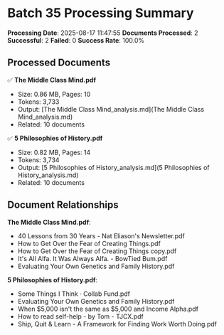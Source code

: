 # Batch 35 Processing Summary

**Processing Date**: 2025-08-17 11:47:55
**Documents Processed**: 2
**Successful**: 2
**Failed**: 0
**Success Rate**: 100.0%

## Processed Documents

✅ **The Middle Class Mind.pdf**
   - Size: 0.86 MB, Pages: 10
   - Tokens: 3,733
   - Output: [The Middle Class Mind_analysis.md](The Middle Class Mind_analysis.md)
   - Related: 10 documents

✅ **5 Philosophies of History.pdf**
   - Size: 0.82 MB, Pages: 14
   - Tokens: 3,734
   - Output: [5 Philosophies of History_analysis.md](5 Philosophies of History_analysis.md)
   - Related: 10 documents

## Document Relationships

**The Middle Class Mind.pdf**:
  - 40 Lessons from 30 Years - Nat Eliason's Newsletter.pdf
  - How to Get Over the Fear of Creating Things.pdf
  - How to Get Over the Fear of Creating Things copy.pdf
  - It's All Alfa. It Was Always Alfa. - BowTied Bum.pdf
  - Evaluating Your Own Genetics and Family History.pdf

**5 Philosophies of History.pdf**:
  - Some Things I Think · Collab Fund.pdf
  - Evaluating Your Own Genetics and Family History.pdf
  - When $5,000 isn't the same as $5,000 and Income Alpha.pdf
  - How to read self-help - by Tom - TJCX.pdf
  - Ship, Quit & Learn - A Framework for Finding Work Worth Doing.pdf
